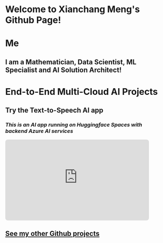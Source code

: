 # Welcome to Xianchang Meng's Github Page!

# Me
## I am a Mathematician, Data Scientist, ML Specialist and AI Solution Architect!

<div data-iframe-width="150" data-iframe-height="270" data-share-badge-id="b06aa006-b6a7-48c6-8a09-4b69c57c48b4" data-share-badge-host="https://www.credly.com"></div><script type="text/javascript" async src="//cdn.credly.com/assets/utilities/embed.js"></script>

# End-to-End Multi-Cloud AI Projects 
## Try the Text-to-Speech AI app
### *This is an AI app running on Huggingface Spaces with backend Azure AI services*

<div style="width:90%; margin-left:0 auto;">
<iframe 
    src="https://susanapfel-azureaitexttospeech.hf.space"
    style="width:100%; aspect-ratio:16/9; border:none; border-radius:8px;">
</iframe>
</div>


## [See my other Github projects](https://github.com/xianchangmeng?tab=repositories)

